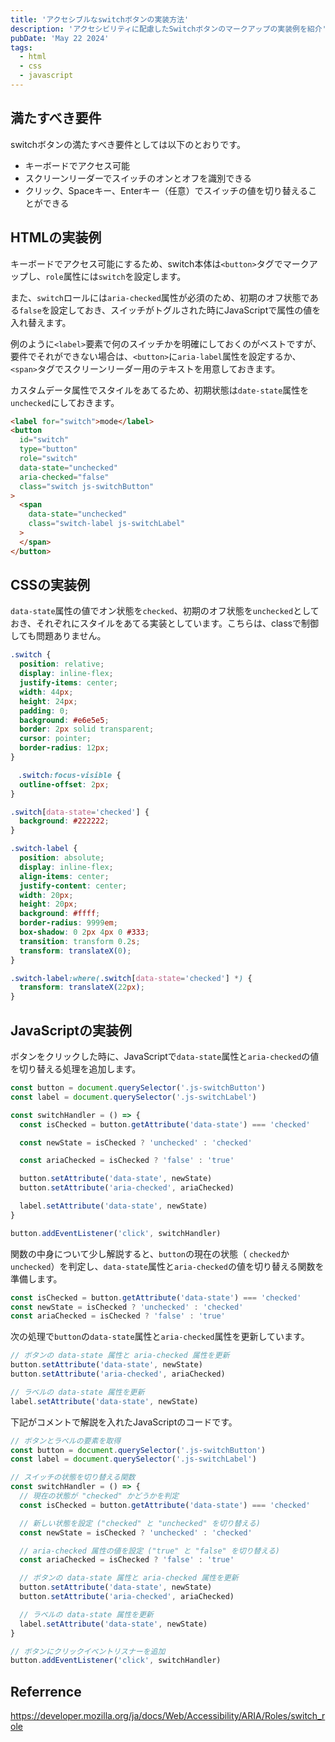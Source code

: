 ```yaml
---
title: 'アクセシブルなswitchボタンの実装方法'
description: 'アクセシビリティに配慮したSwitchボタンのマークアップの実装例を紹介'
pubDate: 'May 22 2024'
tags:
  - html
  - css
  - javascript
---
```


## 満たすべき要件

switchボタンの満たすべき要件としては以下のとおりです。

- キーボードでアクセス可能
- スクリーンリーダーでスイッチのオンとオフを識別できる
- クリック、Spaceキー、Enterキー（任意）でスイッチの値を切り替えることができる

## HTMLの実装例

キーボードでアクセス可能にするため、switch本体は`<button>`タグでマークアップし、`role`属性には`switch`を設定します。

また、`switch`ロールには`aria-checked`属性が必須のため、初期のオフ状態である`false`を設定しておき、スイッチがトグルされた時にJavaScriptで属性の値を入れ替えます。

例のように`<label>`要素で何のスイッチかを明確にしておくのがベストですが、要件でそれができない場合は、`<button>`に`aria-label`属性を設定するか、`<span>`タグでスクリーンリーダー用のテキストを用意しておきます。

カスタムデータ属性でスタイルをあてるため、初期状態は`date-state`属性を`unchecked`にしておきます。

```html
<label for="switch">mode</label>
<button
  id="switch"
  type="button"
  role="switch"
  data-state="unchecked"
  aria-checked="false"
  class="switch js-switchButton"
>
  <span
    data-state="unchecked"
    class="switch-label js-switchLabel"
  >
  </span>
</button>
```

## CSSの実装例

`data-state`属性の値でオン状態を`checked`、初期のオフ状態を`unchecked`としておき、それぞれにスタイルをあてる実装としています。こちらは、classで制御しても問題ありません。

```css
.switch {
  position: relative;
  display: inline-flex;
  justify-items: center;
  width: 44px;
  height: 24px;
  padding: 0;
  background: #e6e5e5;
  border: 2px solid transparent;
  cursor: pointer;
  border-radius: 12px;
}

　.switch:focus-visible {
  outline-offset: 2px;
}

.switch[data-state='checked'] {
  background: #222222;
}

.switch-label {
  position: absolute;
  display: inline-flex;
  align-items: center;
  justify-content: center;
  width: 20px;
  height: 20px;
  background: #ffff;
  border-radius: 9999em;
  box-shadow: 0 2px 4px 0 #333;
  transition: transform 0.2s;
  transform: translateX(0);
}

.switch-label:where(.switch[data-state='checked'] *) {
  transform: translateX(22px);
}
```

## JavaScriptの実装例

ボタンをクリックした時に、JavaScriptで`data-state`属性と`aria-checked`の値を切り替える処理を追加します。

```js
const button = document.querySelector('.js-switchButton')
const label = document.querySelector('.js-switchLabel')

const switchHandler = () => {
  const isChecked = button.getAttribute('data-state') === 'checked'

  const newState = isChecked ? 'unchecked' : 'checked'

  const ariaChecked = isChecked ? 'false' : 'true'

  button.setAttribute('data-state', newState)
  button.setAttribute('aria-checked', ariaChecked)

  label.setAttribute('data-state', newState)
}

button.addEventListener('click', switchHandler)
```

関数の中身について少し解説すると、`button`の現在の状態（ `checked`か`unchecked`）を判定し、`data-state`属性と`aria-checked`の値を切り替える関数を準備します。

```js
const isChecked = button.getAttribute('data-state') === 'checked'
const newState = isChecked ? 'unchecked' : 'checked'
const ariaChecked = isChecked ? 'false' : 'true'
```

次の処理で`button`の`data-state`属性と`aria-checked`属性を更新しています。

```js
// ボタンの data-state 属性と aria-checked 属性を更新
button.setAttribute('data-state', newState)
button.setAttribute('aria-checked', ariaChecked)

// ラベルの data-state 属性を更新
label.setAttribute('data-state', newState)
```

下記がコメントで解説を入れたJavaScriptのコードです。

```js
// ボタンとラベルの要素を取得
const button = document.querySelector('.js-switchButton')
const label = document.querySelector('.js-switchLabel')

// スイッチの状態を切り替える関数
const switchHandler = () => {
  // 現在の状態が "checked" かどうかを判定
  const isChecked = button.getAttribute('data-state') === 'checked'

  // 新しい状態を設定 ("checked" と "unchecked" を切り替える)
  const newState = isChecked ? 'unchecked' : 'checked'

  // aria-checked 属性の値を設定 ("true" と "false" を切り替える)
  const ariaChecked = isChecked ? 'false' : 'true'

  // ボタンの data-state 属性と aria-checked 属性を更新
  button.setAttribute('data-state', newState)
  button.setAttribute('aria-checked', ariaChecked)

  // ラベルの data-state 属性を更新
  label.setAttribute('data-state', newState)
}

// ボタンにクリックイベントリスナーを追加
button.addEventListener('click', switchHandler)
```

## Referrence

https://developer.mozilla.org/ja/docs/Web/Accessibility/ARIA/Roles/switch_role
